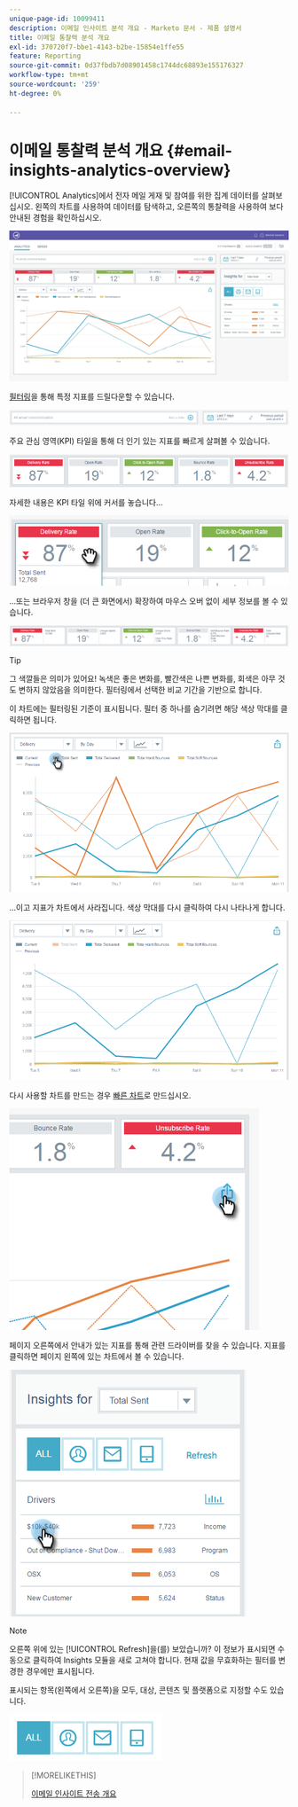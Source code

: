 ```yaml
---
unique-page-id: 10099411
description: 이메일 인사이트 분석 개요 - Marketo 문서 - 제품 설명서
title: 이메일 통찰력 분석 개요
exl-id: 370720f7-bbe1-4143-b2be-15854e1ffe55
feature: Reporting
source-git-commit: 0d37fbdb7d08901458c1744dc68893e155176327
workflow-type: tm+mt
source-wordcount: '259'
ht-degree: 0%

---
```


# 이메일 통찰력 분석 개요 {#email-insights-analytics-overview}

[!UICONTROL Analytics]에서 전자 메일 게재 및 참여를 위한 집계 데이터를 살펴보십시오. 왼쪽의 차트를 사용하여 데이터를 탐색하고, 오른쪽의 통찰력을 사용하여 보다 안내된 경험을 확인하십시오.

![](assets/emailanalytics-1.jpg)

[필터링](/help/marketo/product-docs/reporting/email-insights/filtering-in-email-insights.md)을 통해 특정 지표를 드릴다운할 수 있습니다.

![](assets/filter-field.png)

주요 관심 영역(KPI) 타일을 통해 더 인기 있는 지표를 빠르게 살펴볼 수 있습니다.

![](assets/kpi.png)

자세한 내용은 KPI 타일 위에 커서를 놓습니다...

![](assets/kpi-hover.png)

...또는 브라우저 창을 (더 큰 화면에서) 확장하여 마우스 오버 없이 세부 정보를 볼 수 있습니다.

![](assets/kpi-wide.png)

>[!TIP]
>
>그 색깔들은 의미가 있어요! 녹색은 좋은 변화를, 빨간색은 나쁜 변화를, 회색은 아무 것도 변하지 않았음을 의미한다. 필터링에서 선택한 비교 기간을 기반으로 합니다.

이 차트에는 필터링된 기준이 표시됩니다. 필터 중 하나를 숨기려면 해당 색상 막대를 클릭하면 됩니다.

![](assets/chart1.png)

...이고 지표가 차트에서 사라집니다. 색상 막대를 다시 클릭하여 다시 나타나게 합니다.

![](assets/chart2.png)

다시 사용할 차트를 만드는 경우 [빠른 차트](/help/marketo/product-docs/reporting/email-insights/email-insights-quick-charts.md)로 만드십시오.

![](assets/quick-chart.png)

페이지 오른쪽에서 안내가 있는 지표를 통해 관련 드라이버를 찾을 수 있습니다. 지표를 클릭하면 페이지 왼쪽에 있는 차트에서 볼 수 있습니다.

![](assets/guided-metrics-ps.png)

>[!NOTE]
>
>오른쪽 위에 있는 [!UICONTROL Refresh]을(를) 보았습니까? 이 정보가 표시되면 수동으로 클릭하여 Insights 모듈을 새로 고쳐야 합니다. 현재 값을 무효화하는 필터를 변경한 경우에만 표시됩니다.

표시되는 항목(왼쪽에서 오른쪽)을 모두, 대상, 콘텐츠 및 플랫폼으로 지정할 수도 있습니다.

![](assets/guided-bar.png)

>[!MORELIKETHIS]
>
>[이메일 인사이트 전송 개요](/help/marketo/product-docs/reporting/email-insights/email-insights-sends-overview.md)
